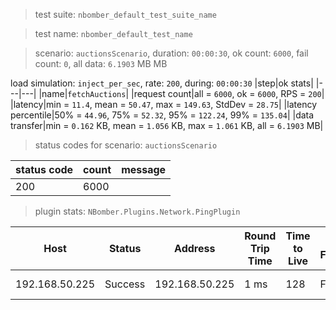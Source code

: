 > test suite: `nbomber_default_test_suite_name`

> test name: `nbomber_default_test_name`

> scenario: `auctionsScenario`, duration: `00:00:30`, ok count: `6000`, fail count: `0`, all data: `6.1903` MB MB

load simulation: `inject_per_sec`, rate: `200`, during: `00:00:30`
|step|ok stats|
|---|---|
|name|`fetchAuctions`|
|request count|all = `6000`, ok = `6000`, RPS = `200`|
|latency|min = `11.4`, mean = `50.47`, max = `149.63`, StdDev = `28.75`|
|latency percentile|50% = `44.96`, 75% = `52.32`, 95% = `122.24`, 99% = `135.04`|
|data transfer|min = `0.162` KB, mean = `1.056` KB, max = `1.061` KB, all = `6.1903` MB|
> status codes for scenario: `auctionsScenario`

|status code|count|message|
|---|---|---|
|200|6000||

> plugin stats: `NBomber.Plugins.Network.PingPlugin`

|Host|Status|Address|Round Trip Time|Time to Live|Don't Fragment|Buffer Size|
|---|---|---|---|---|---|---|
|192.168.50.225|Success|192.168.50.225|1 ms|128|False|32 bytes|

